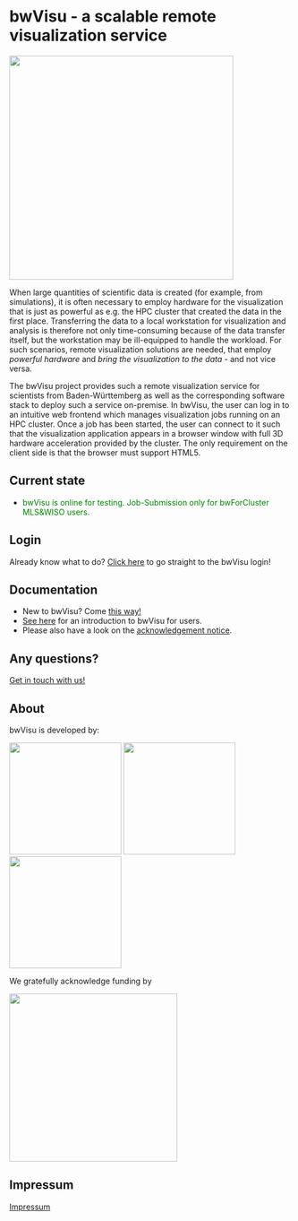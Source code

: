 # bwVisu - a scalable remote visualization service

<img src="https://github.com/bwvisu/docs/raw/master/img/bwvisu2.png" alt="" width="400"/>

When large quantities of scientific data is created (for example, from simulations), it is often necessary to employ hardware for the visualization that is just as powerful as e.g. the HPC cluster that created the data in the first place. Transferring the data to a local workstation for visualization and analysis is therefore not only time-consuming because of the data transfer itself, but the workstation may be ill-equipped to handle the workload. For such scenarios, remote visualization solutions are needed, that employ *powerful hardware* and *bring the visualization to the data* - and not vice versa.

The bwVisu project provides such a remote visualization service for scientists from Baden-Württemberg as well as the corresponding software stack to deploy such a service on-premise. In bwVisu, the user can log in to an intuitive web frontend which manages visualization jobs running on an HPC cluster. Once a job has been started, the user can connect to it such that the visualization application appears in a browser window with full 3D hardware acceleration provided by the cluster. The only requirement on the client side is that the browser must support HTML5.

## Current state

* <p style="color:green;">bwVisu is online for testing. Job-Submission only for bwForCluster MLS&WISO users.</p>
<!-- * <p style="color:green;">bwVisu is currently unavailable due to maintenance. Job submissions are disabled.</p> -->

## Login
Already know what to do? [Click here](https://bwvisu-web.urz.uni-heidelberg.de) to go straight to the bwVisu login!

## Documentation
* New to bwVisu? Come [this way!](user-docs/getting-started.md)
* [See here](user-docs/user-docs.md) for an introduction to bwVisu for users.
* Please also have a look on the [acknowledgement notice](acknowledgement.md).

<!-- * **For administrators or the technically inclined:** [See here](technical-docs/technical-docs.md) for the bwVisu technical documentation, including a description of its architecture, how it works and how to install bwVisu. -->

## Any questions?

[Get in touch with us!](mailto:bwvisu-support@urz.uni-heidelberg.de)

## About

bwVisu is developed by:

<img src="https://github.com/bwvisu/docs/raw/master/img/unihd.png" alt=""  width="200"/>
<img src="https://github.com/bwvisu/docs/raw/master/img/hlrs.png" alt="" width="200"/>
<img src="https://github.com/bwvisu/docs/raw/master/img/kit.png" alt=""  width="200"/>

We gratefully acknowledge funding by


<img src="https://github.com/bwvisu/docs/raw/master/img/mwk.png" alt="" width="300"/>

## Impressum

[Impressum](https://www.urz.uni-heidelberg.de/de/Impressum)

